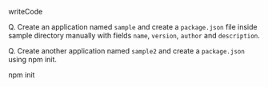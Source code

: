 writeCode

Q. Create an application named `sample` and create a `package.json` file inside sample directory manually with fields `name`, `version`, `author` and `description`.

Q. Create another application named `sample2` and create a `package.json` using npm init.


npm init
